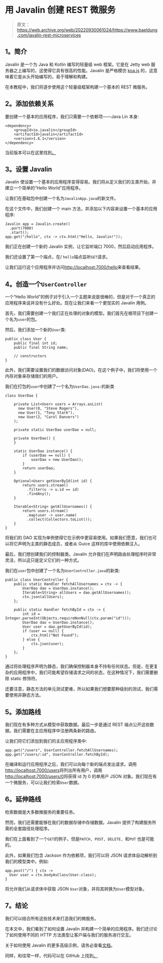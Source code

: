 # 用 Javalin 创建 REST 微服务

> 原文：<https://web.archive.org/web/20220930061024/https://www.baeldung.com/javalin-rest-microservices>

## 1。简介

Javalin 是一个为 Java 和 Kotlin 编写的轻量级 web 框架。它是在 Jetty web 服务器之上编写的，这使得它具有很高的性能。Javalin 是严格模仿 [koa.js](https://web.archive.org/web/20220627185513/http://koajs.com/) 的，这意味着它是从头开始编写的，易于理解和构建。

在本教程中，我们将逐步使用这个轻量级框架构建一个基本的 REST 微服务。

## 2。添加依赖关系

要创建一个基本的应用程序，我们只需要一个依赖项——Java Lin 本身:

```
<dependency>
    <groupId>io.javalin</groupId>
    <artifactId>javalin</artifactId>
    <version>1.6.1</version>
</dependency>
```

当前版本可以在这里找到[。](https://web.archive.org/web/20220627185513/https://search.maven.org/classic/#search%7Cgav%7C1%7Cg%3A%22io.javalin%22%20AND%20a%3A%22javalin%22)

## 3。设置 Javalin

Javalin 使设置一个基本的应用程序变得容易。我们将从定义我们的主类开始，并建立一个简单的“Hello World”应用程序。

让我们在基础包中创建一个名为`JavalinApp.java`的新文件。

在这个文件中，我们创建一个 main 方法，并添加以下内容来设置一个基本的应用程序:

```
Javalin app = Javalin.create()
  .port(7000)
  .start();
app.get("/hello", ctx -> ctx.html("Hello, Javalin!"));
```

我们正在创建一个新的 Javalin 实例，让它监听端口 7000，然后启动应用程序。

我们还设置了第一个端点，在/ `hello`端点监听`GET`请求。

让我们运行这个应用程序并访问[http://localhost:7000/hello](https://web.archive.org/web/20220627185513/http://localhost:7000/hello)来查看结果。

## 4。创造一个`UserController`

一个“Hello World”的例子对于引入一个主题来说是很棒的，但是对于一个真正的应用程序来说并没有什么好处。现在让我们来看一个更现实的 Javalin 用例。

首先，我们需要创建一个我们正在处理的对象的模型。我们首先在根项目下创建一个名为`user`的包。

然后，我们添加一个新的`User`类:

```
public class User {
    public final int id;
    public final String name;

    // constructors
}
```

此外，我们需要设置我们的数据访问对象(DAO)。在这个例子中，我们将使用一个内存对象来存储我们的用户。

我们在打包的`user`中创建了一个名为`UserDao.java:`的新类

```
class UserDao {

    private List<User> users = Arrays.asList(
      new User(0, "Steve Rogers"),
      new User(1, "Tony Stark"),
      new User(2, "Carol Danvers")
    );

    private static UserDao userDao = null;

    private UserDao() {
    }

    static UserDao instance() {
        if (userDao == null) {
            userDao = new UserDao();
        }
        return userDao;
    }

    Optional<User> getUserById(int id) {
        return users.stream()
          .filter(u -> u.id == id)
          .findAny();
    }

    Iterable<String> getAllUsernames() {
        return users.stream()
          .map(user -> user.name)
          .collect(Collectors.toList());
    }
}
```

将我们的 DAO 实现为单例使得它在示例中更容易使用。如果我们愿意，我们也可以将它声明为主类的静态成员，或者从 Guice 这样的库中使用依赖注入。

最后，我们想创建我们的控制器类。Javalin 允许我们在声明路由处理程序时非常灵活，所以这只是定义它们的一种方式。

我们在`user`包中创建了一个名为`UserController.java`的新类:

```
public class UserController {
    public static Handler fetchAllUsernames = ctx -> {
        UserDao dao = UserDao.instance();
        Iterable<String> allUsers = dao.getAllUsernames();
        ctx.json(allUsers);
    };

    public static Handler fetchById = ctx -> {
        int id = Integer.parseInt(Objects.requireNonNull(ctx.param("id")));
        UserDao dao = UserDao.instance();
        User user = dao.getUserById(id);
        if (user == null) {
            ctx.html("Not Found");
        } else {
            ctx.json(user);
        }
    };
}
```

通过将处理程序声明为静态，我们确保控制器本身不持有任何状态。但是，在更复杂的应用程序中，我们可能希望存储请求之间的状态，在这种情况下，我们需要删除 static 修饰符。

还要注意，静态方法的单元测试更难，所以如果我们想要那种级别的测试，我们需要使用非静态方法。

## 5。添加路线

我们现在有多种方式从模型中获取数据。最后一步是通过 REST 端点公开这些数据。我们需要在主应用程序中注册两条新的路由。

让我们将它们添加到我们的主应用程序类中:

```
app.get("/users", UserController.fetchAllUsernames);
app.get("/users/:id", UserController.fetchById);
```

在编译和运行应用程序之后，我们可以向每个新的端点发出请求。调用[http://localhost:7000/users](https://web.archive.org/web/20220627185513/http://localhost:7000/users)将列出所有用户，调用[http://localhost:7000/users/0](https://web.archive.org/web/20220627185513/http://localhost:7000/users/0)将获得 id 为 0 的单用户 JSON 对象。我们现在有一个微服务，可以让我们检索`User`数据。

## 6。延伸路线

检索数据是大多数微服务的重要任务。

然而，我们还需要能够在我们的数据存储中存储数据。Javalin 提供了构建服务所需的全套路径处理程序。

我们在上面看到了一个`GET`的例子，但是`PATCH, POST, DELETE, `和`PUT` 也是可能的。

此外，如果我们包含 Jackson 作为依赖项，我们可以将 JSON 请求体自动解析到我们的模型类中。例如:

```
app.post("/") { ctx ->
  User user = ctx.bodyAsClass(User.class);
}
```

将允许我们从请求体中获取 JSON `User`对象，并将其转换为`User`模型对象。

## 7。结论

我们可以结合所有这些技术来打造我们的微服务。

在本文中，我们看到了如何设置 Javalin 并构建一个简单的应用程序。我们还讨论了如何使用不同的 HTTP 方法类型让客户端与我们的服务进行交互。

关于如何使用 Javalin 的更多高级示例，请务必查看[文档](https://web.archive.org/web/20220627185513/https://javalin.io/documentation)。

同样，和往常一样，代码可以在 GitHub 上找到[。](https://web.archive.org/web/20220627185513/https://github.com/eugenp/tutorials/tree/master/libraries-http)